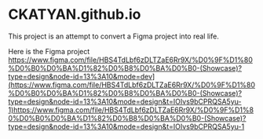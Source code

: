 # CKATYAN.github.io
This project is an attempt to convert a Figma project into real life.

Here is the Figma project
https://www.figma.com/file/HBS4TdLbf6zDLTZaE6Rr9X/%D0%9F%D1%80%D0%B0%D0%BA%D1%82%D0%B8%D0%BA%D0%B0-(Showcase)?type=design&node-id=13%3A10&mode=dev](https://www.figma.com/file/HBS4TdLbf6zDLTZaE6Rr9X/%D0%9F%D1%80%D0%B0%D0%BA%D1%82%D0%B8%D0%BA%D0%B0-(Showcase)?type=design&node-id=13%3A10&mode=design&t=IOIvs9bCPRQSA5yu-1)https://www.figma.com/file/HBS4TdLbf6zDLTZaE6Rr9X/%D0%9F%D1%80%D0%B0%D0%BA%D1%82%D0%B8%D0%BA%D0%B0-(Showcase)?type=design&node-id=13%3A10&mode=design&t=IOIvs9bCPRQSA5yu-1
